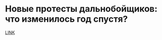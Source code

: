 # Новые протесты дальнобойщиков: что изменилось год спустя?



[LINK](https://varlamov.ru/2322726.html)